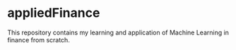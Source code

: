 # appliedFinance
This repository contains  my learning and application of Machine Learning in finance from scratch.
